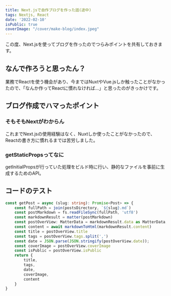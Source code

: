 ```yaml
---
title: Next.jsで自作ブログを作った話(途中)
tags: Nextjs, React
date: '2022-02-10'
isPublic: true
coverImage: "/cover/make-blog/index.jpeg"
---
```


この度、Next.jsを使ってブログを作ったのでつらみポイントを共有しておきます。

## なんで作ろうと思ったん？

業務でReactを使う機会があり、今まではNuxtやVue.jsしか触ったことがなかったので、「なんか作ってReactに慣れなければ...」と思ったのがきっかけです。

## ブログ作成でハマったポイント

### そもそもNextがわからん

これまでNext.jsの使用経験はなく、Nuxtしか使ったことがなかったので、Reactの書き方に慣れるまでは苦労しました。

### getStaticPropsってなに

getInitialPropsが行っていた処理をビルド時に行い、静的なファイルを事前に生成するためのAPI。

## コードのテスト

```typescript
const getPost = async (slug: string): Promise<Post> => {
    const fullPath = join(postsDirectory, `${slug}.md`)
    const postMarkdown = fs.readFileSync(fullPath, 'utf8')
    const markdownResult = matter(postMarkdown)
    const postOverView: MatterData = markdownResult.data as MatterData;
    const content = await markdownToHtml(markdownResult.content)
    const title = postOverView.title
    const tags = postOverView.tags.split(',')
    const date = JSON.parse(JSON.stringify(postOverView.date));
    const coverImage = postOverView.coverImage
    const isPublic = postOverView.isPublic
    return {
        title,
        tags,
        date,
        coverImage,
        content
    }
}
```
